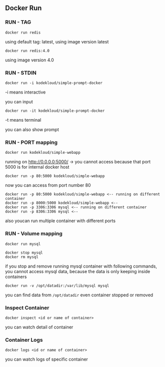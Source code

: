 ## Docker Run

### RUN - TAG

`docker run redis`

using default tag: latest, using image version latest

`docker run redis:4.0`

using image version 4.0

### RUN - STDIN

`docker run -i kodekloud/simple-prompt-docker`

-i means interactive

you can input

`docker run -it kodekloud/simple-prompt-docker`

-t means terminal

you can also show prompt

### RUN - PORT mapping

`docker run kodekloud/simple-webapp`

running on http://0.0.0.0:5000/ -> you cannot access because that port 5000 is for internal docker host

`docker run -p 80:5000 kodekloud/simple-webapp`

now you can access from port number 80

```
docker run -p 80:5000 kodekloud/simple-webapp <-- running on different container
docker run -p 8000:5000 kodekloud/simple-webapp <--
docker run -p 3306:3306 mysql <-- running on different container
docker run -p 8306:3306 mysql <--
```

also youcan run multiple container with different ports

### RUN - Volume mapping

```
docker run mysql

docker stop mysql
docker rm mysql
```

if you stop and remove running mysql container with following commands, you cannot access mysql data, because the data is only keeping inside containers

`docker run -v /opt/datadir:/var/lib/mysql mysql`

you can find data from `/opt/datadir` even container stopped or removed

### Inspect Container

`docker inspect <id or name of container>`

you can watch detail of container

### Container Logs

`docker logs <id or name of container>`

you can watch logs of specific container
